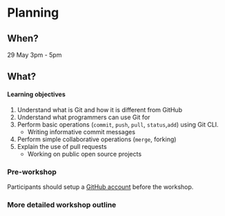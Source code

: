 # Planning

## When?
29 May 3pm - 5pm

## What?
#### Learning objectives
1. Understand what is Git and how it is different from GitHub
2. Understand what programmers can use Git for
3. Perform basic operations (`commit`, `push`, `pull`, `status`,`add`) using Git CLI.  
   - Writing informative commit messages
4. Perform simple collaborative operations (`merge`, forking)
5. Explain the use of pull requests
   - Working on public open source projects

### Pre-workshop
Participants should setup a [GitHub account](https://github.com/join) before the workshop.

### More detailed workshop outline


